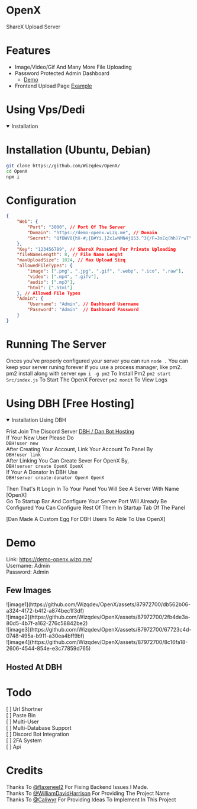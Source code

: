 # OpenX
ShareX Upload Server 

# Features

- Image/Video/Gif And Many More File Uploading
- Password Protected Admin Dashboard
  - [Demo](https://demo-openx.wizq.me)
- Frontend Upload Page [Example](https://demo-openx.wizq.me/i/07kZNXFt.png)


# Using Vps/Dedi
<details open>
  <summary>Installation</summary>
  
# Installation (Ubuntu, Debian)

```bash
git clone https://github.com/Wizqdev/OpenX/
cd OpenX
npm i
```

# Configuration
```json
{
    "Web": {
        "Port": "3000", // Port Of The Server
        "Domain": "https://demo-openx.wizq.me", // Domain
        "Secret": "QfBWV8{hX-#;{B#Yi.}Zx1wNMN4jQ53.^3{/F=3sEq(hh)7rwT" // Random Hash Can Also Be Genrated From[wizq.me](https://wizq.me/tools/password-generator)
    },
    "Key": "123456789", // ShareX Password For Private Uploading
    "fileNameLength": 8, // File Name Lenght
    "maxUploadSize": 1024, // Max Upload Sizq
    "allowedFileTypes": {
        "image": [".png", ".jpg", ".gif", ".webp", ".ico", ".raw"],
        "video": [".mp4", ".gifv"],
        "audio": [".mp3"],
        "html": [".html"]
    }, // Allowed File Types
    "Admin": {
        "Username": "Admin", // Dashboard Username
        "Password": "Admin"  // Dashboard Password
    }
}
```
# Running The Server 
Onces you've properly configured your server you can run `node .`
You can keep your server runing forever if you use a process manager, like pm2. pm2 install along with server
`npm i -g pm2` To Install Pm2
`pm2 start Src/index.js` To Start The OpenX Forever
`pm2 monit` To View Logs 

</details>


# Using DBH [Free Hosting]
<details open>
<summary>Installation Using DBH</summary>

Frist Join The Discord Server [DBH / Dan Bot Hosting](https://discord.gg/dbh)<br />
If Your New User Please Do <br />
`DBH!user new`<br />
After Creating Your Account, Link Your Account To Panel By<br />
`DBH!user link`<br />
After Linking You Can Create Sever For OpenX By,<br />
`DBH!server create OpenX OpenX` <br />
If Your A Donator In DBH Use<br />
`DBH!server create-donator OpenX OpenX`<br />

Then That's It Login In To Your Panel You Will See A Server With Name [OpenX]<br />
Go To Startup Bar And Configure Your Server Port Will Already Be Configured You Can Configure Rest Of Them In Startup Tab Of The Panel<br />

[Dan Made A Custom Egg For DBH Users To Able To Use OpenX] 
</details>

# Demo 

Link: https://demo-openx.wizq.me/<br />
Username: Admin<br />
Password: Admin

<h2>Few Images</h2>
![image1](https://github.com/Wizqdev/OpenX/assets/87972700/db562b06-a324-4f72-b4f2-a874bec1f3df)<br />
![image2](https://github.com/Wizqdev/OpenX/assets/87972700/2fb4de3a-80d5-4b7f-a162-276c58842be2)<br />
![image3](https://github.com/Wizqdev/OpenX/assets/87972700/67723c4d-0748-495a-b911-a30ea4bff9bf)<br />
![image4](https://github.com/Wizqdev/OpenX/assets/87972700/8c16fa18-2606-4544-854e-e3c77859d765)<br />


<h2>Hosted At DBH</h2>


# Todo
[ ] Url Shortner<br />
[ ] Paste Bin<br />
[ ] Multi-User<br />
[ ] Multi-Database Support<br />
[ ] Discord Bot Integration<br />
[ ] 2FA System<br />
[ ] Api<br />

# Credits
Thanks To [@flaxeneel2](https://github.com/flaxeneel2/) For Fixing Backend Issues I Made.<br />
Thanks To [@WilliamDavidHarrison](https://github.com/WilliamDavidHarrison) For Providing The Project Name<br />
Thanks To [@Caliwyr](https://github.com/Caliwyr) For Providing Ideas To Implement In This Project
